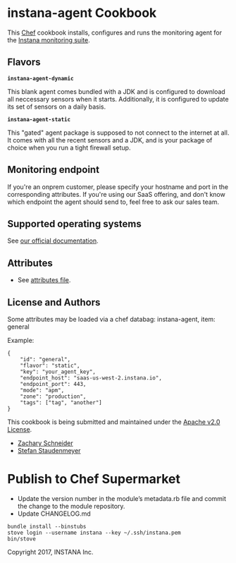 # instana-agent Cookbook

This [Chef](https://chef.io) cookbook installs, configures and runs the monitoring agent for the [Instana monitoring suite](https://www.instana.com).

## Flavors

**`instana-agent-dynamic`**

This blank agent comes bundled with a JDK and is configured to download all neccessary sensors when it starts. Additionally, it is configured to update its set of sensors on a daily basis.

**`instana-agent-static`**

This "gated" agent package is supposed to not connect to the internet at all. It comes with all the recent sensors and a JDK, and is your package of choice when you run a tight firewall setup.

## Monitoring endpoint

If you're an onprem customer, please specify your hostname and port in the corresponding attributes. If you're using our SaaS offering, and don't know which endpoint the agent should send to, feel free to ask our sales team.

## Supported operating systems

See [our official documentation](https://docs.instana.com).

## Attributes

* See [attributes file](https://github.com/instana/cookbook/blob/master/attributes/default.rb).

## License and Authors

Some attributes may be loaded via a chef databag: instana-agent, item: general

Example:
```
{
	"id": "general",
	"flavor": "static",
	"key": "your_agent_key",
	"endpoint_host": "saas-us-west-2.instana.io",
	"endpoint_port": 443,
	"mode": "apm",
	"zone": "production",
	"tags": ["tag", "another"]
}
```

This cookbook is being submitted and maintained under the [Apache v2.0 License](https://github.com/instana/cookbook/blob/master/LICENSE).

* [Zachary Schneider](https://github.com/sigil66 "Zachary Schneider")
* [Stefan Staudenmeyer](https://github.com/doerteDev "Stefan Staudenmeyer")

# Publish to Chef Supermarket

* Update the version number in the module’s metadata.rb file and commit the change to the module repository.
* Update CHANGELOG.md

```
bundle install --binstubs
stove login --username instana --key ~/.ssh/instana.pem
bin/stove
```

Copyright 2017, INSTANA Inc.
